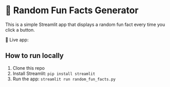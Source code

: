 # 🎉 Random Fun Facts Generator

This is a simple Streamlit app that displays a random fun fact every time you click a button.

🔗 Live app: 

## How to run locally

1. Clone this repo
2. Install Streamlit: `pip install streamlit`
3. Run the app: `streamlit run random_fun_facts.py`
